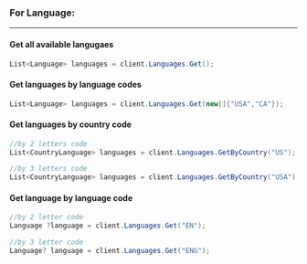 ### For Language:
---


#### Get all available langugaes


```cs
List<Language> languages = client.Languages.Get();
```


#### Get languages by language codes


```cs
List<Language> languages = client.Languages.Get(new[]{"USA","CA"});
```


#### Get languages by country code


```cs
//by 2 letters code
List<CountryLanguage> languages = client.Languages.GetByCountry("US");

//by 3 letters code
List<CountryLanguage> languages = client.Languages.GetByCountry("USA");
```


#### Get language by language code


 ```cs
 //by 2 letter code
Language ?language = client.Languages.Get("EN");

//by 3 letter code
Language? language = client.Languages.Get("ENG");
```